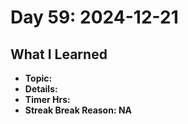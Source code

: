 # Day 59: 2024-12-21

## What I Learned
- **Topic:**
- **Details:**
- **Timer Hrs:**
- **Streak Break Reason: NA**